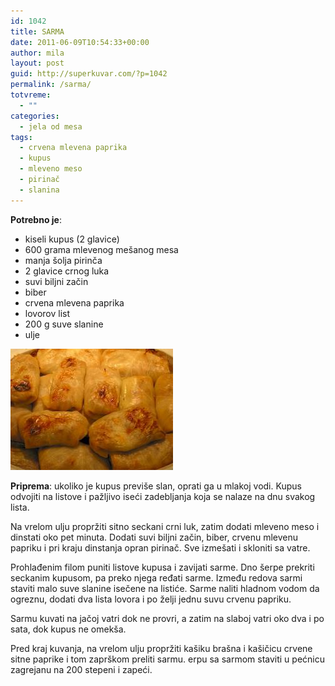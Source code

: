 ```yaml
---
id: 1042
title: SARMA
date: 2011-06-09T10:54:33+00:00
author: mila
layout: post
guid: http://superkuvar.com/?p=1042
permalink: /sarma/
totvreme:
  - ""
categories:
  - jela od mesa
tags:
  - crvena mlevena paprika
  - kupus
  - mleveno meso
  - pirinač
  - slanina
---
```

**Potrebno je**:

  * kiseli kupus (2 glavice)
  * 600 grama mlevenog mešanog mesa
  * manja šolja pirinča
  * 2 glavice crnog luka
  * suvi biljni začin
  * biber
  * crvena mlevena paprika
  * lovorov list
  * 200 g suve slanine
  * ulje

<img class="alignnone size-full wp-image-1043" title="sarma" src="/wp-content/uploads/2011/06/sarma.jpg" alt="" width="260" height="194" /> 

**Priprema**: ukoliko je kupus previše slan, oprati ga u mlakoj vodi. Kupus odvojiti na listove i pažljivo iseći zadebljanja koja se nalaze na dnu svakog lista.

Na vrelom ulju propržiti sitno seckani crni luk, zatim dodati mleveno meso i dinstati oko pet minuta. Dodati suvi biljni začin, biber, crvenu mlevenu papriku i pri kraju dinstanja opran pirinač. Sve izmešati i skloniti sa vatre.

Prohlađenim filom puniti listove kupusa i zavijati sarme. Dno šerpe prekriti seckanim kupusom, pa preko njega ređati sarme. Između redova sarmi staviti malo suve slanine isečene na listiće. Sarme naliti hladnom vodom da ogreznu, dodati dva lista lovora i po želji jednu suvu crvenu papriku.

Sarmu kuvati na jačoj vatri dok ne provri, a zatim na slaboj vatri oko dva i po sata, dok kupus ne omekša.

Pred kraj kuvanja, na vrelom ulju propržiti kašiku brašna i kašičicu crvene sitne paprike i tom zaprškom preliti sarmu.  erpu sa sarmom staviti u pećnicu zagrejanu na 200 stepeni i zapeći.